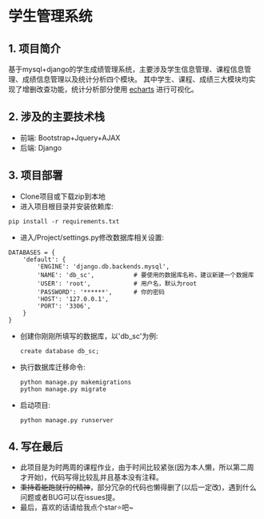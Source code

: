 # 学生管理系统

## 1. 项目简介
基于mysql+django的学生成绩管理系统，主要涉及学生信息管理、课程信息管理、成绩信息管理以及统计分析四个模块。
其中学生、课程、成绩三大模块均实现了增删改查功能，统计分析部分使用 [echarts](https://echarts.apache.org/zh/index.html) 进行可视化。

## 2. 涉及的主要技术栈
- 前端: Bootstrap+Jquery+AJAX
- 后端: Django

## 3. 项目部署

- Clone项目或下载zip到本地
- 进入项目根目录并安装依赖库:
```
pip install -r requirements.txt
```
- 进入/Project/settings.py修改数据库相关设置:
```
DATABASES = {
    'default': {
        'ENGINE': 'django.db.backends.mysql',
        'NAME': 'db_sc',           # 要使用的数据库名称，建议新建一个数据库
        'USER': 'root',            # 用户名，默认为root
        'PASSWORD': '******',      # 你的密码
        'HOST': '127.0.0.1',
        'PORT': '3306',
    }
}
```

- 创建你刚刚所填写的数据库，以'db_sc'为例:
  ```
  create database db_sc;
  ```
  
- 执行数据库迁移命令:
  ```
  python manage.py makemigrations
  python manage.py migrate
  ```

- 启动项目:
  ```
  python manage.py runserver
  ```

## 4. 写在最后
- 此项目是为时两周的课程作业，由于时间比较紧张(因为本人懒，所以第二周才开始)，代码写得比较乱并且基本没有注释。    
- ~~秉持着能跑就行的精神~~，部分冗杂的代码也懒得删了(以后一定改)，遇到什么问题或者BUG可以在issues提。    
- 最后，喜欢的话请给我点个star⭐吧~
  
  
